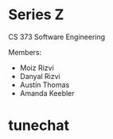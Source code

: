 # Series Z

CS 373 Software Engineering 

Members:

* Moiz Rizvi
* Danyal Rizvi
* Austin Thomas
* Amanda Keebler
# tunechat
